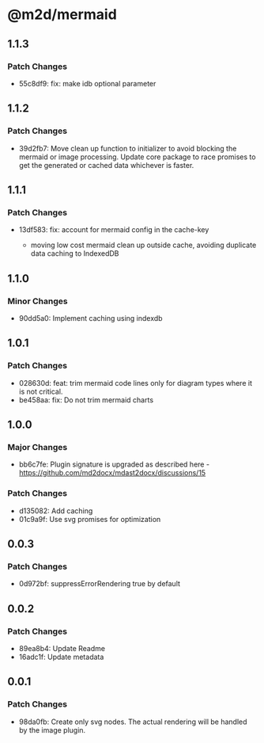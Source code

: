 # @m2d/mermaid

## 1.1.3

### Patch Changes

- 55c8df9: fix: make idb optional parameter

## 1.1.2

### Patch Changes

- 39d2fb7: Move clean up function to initializer to avoid blocking the mermaid or image processing. Update core package to race promises to get the generated or cached data whichever is faster.

## 1.1.1

### Patch Changes

- 13df583: fix: account for mermaid config in the cache-key

  - moving low cost mermaid clean up outside cache, avoiding duplicate data caching to IndexedDB

## 1.1.0

### Minor Changes

- 90dd5a0: Implement caching using indexdb

## 1.0.1

### Patch Changes

- 028630d: feat: trim mermaid code lines only for diagram types where it is not critical.
- be458aa: fix: Do not trim mermaid charts

## 1.0.0

### Major Changes

- bb6c7fe: Plugin signature is upgraded as described here - https://github.com/md2docx/mdast2docx/discussions/15

### Patch Changes

- d135082: Add caching
- 01c9a9f: Use svg promises for optimization

## 0.0.3

### Patch Changes

- 0d972bf: suppressErrorRendering true by default

## 0.0.2

### Patch Changes

- 89ea8b4: Update Readme
- 16adc1f: Update metadata

## 0.0.1

### Patch Changes

- 98da0fb: Create only svg nodes. The actual rendering will be handled by the image plugin.
